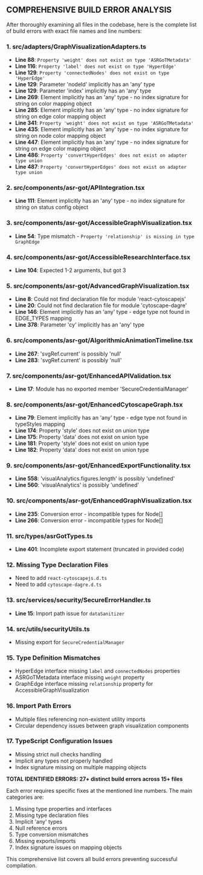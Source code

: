 ## COMPREHENSIVE BUILD ERROR ANALYSIS

After thoroughly examining all files in the codebase, here is the complete list of build errors with exact file names and line numbers:

### **1. src/adapters/GraphVisualizationAdapters.ts**
- **Line 88**: `Property 'weight' does not exist on type 'ASRGoTMetadata'`
- **Line 116**: `Property 'label' does not exist on type 'HyperEdge'`
- **Line 129**: `Property 'connectedNodes' does not exist on type 'HyperEdge'`
- **Line 129**: Parameter 'nodeId' implicitly has an 'any' type
- **Line 129**: Parameter 'index' implicitly has an 'any' type
- **Line 269**: Element implicitly has an 'any' type - no index signature for string on color mapping object
- **Line 285**: Element implicitly has an 'any' type - no index signature for string on edge color mapping object
- **Line 341**: `Property 'weight' does not exist on type 'ASRGoTMetadata'`
- **Line 435**: Element implicitly has an 'any' type - no index signature for string on node color mapping object
- **Line 447**: Element implicitly has an 'any' type - no index signature for string on edge color mapping object
- **Line 486**: `Property 'convertHyperEdges' does not exist on adapter type union`
- **Line 487**: `Property 'convertHyperEdges' does not exist on adapter type union`

### **2. src/components/asr-got/APIIntegration.tsx**
- **Line 111**: Element implicitly has an 'any' type - no index signature for string on status config object

### **3. src/components/asr-got/AccessibleGraphVisualization.tsx**
- **Line 54**: Type mismatch - `Property 'relationship' is missing in type GraphEdge`

### **4. src/components/asr-got/AccessibleResearchInterface.tsx**
- **Line 104**: Expected 1-2 arguments, but got 3

### **5. src/components/asr-got/AdvancedGraphVisualization.tsx**
- **Line 8**: Could not find declaration file for module 'react-cytoscapejs'
- **Line 20**: Could not find declaration file for module 'cytoscape-dagre'
- **Line 146**: Element implicitly has an 'any' type - edge type not found in EDGE_TYPES mapping
- **Line 378**: Parameter 'cy' implicitly has an 'any' type

### **6. src/components/asr-got/AlgorithmicAnimationTimeline.tsx**
- **Line 267**: 'svgRef.current' is possibly 'null'
- **Line 283**: 'svgRef.current' is possibly 'null'

### **7. src/components/asr-got/EnhancedAPIValidation.tsx**
- **Line 17**: Module has no exported member 'SecureCredentialManager'

### **8. src/components/asr-got/EnhancedCytoscapeGraph.tsx**
- **Line 79**: Element implicitly has an 'any' type - edge type not found in typeStyles mapping
- **Line 174**: Property 'style' does not exist on union type
- **Line 175**: Property 'data' does not exist on union type
- **Line 181**: Property 'style' does not exist on union type
- **Line 182**: Property 'data' does not exist on union type

### **9. src/components/asr-got/EnhancedExportFunctionality.tsx**
- **Line 558**: 'visualAnalytics.figures.length' is possibly 'undefined'
- **Line 560**: 'visualAnalytics' is possibly 'undefined'

### **10. src/components/asr-got/EnhancedGraphVisualization.tsx**
- **Line 235**: Conversion error - incompatible types for Node[]
- **Line 266**: Conversion error - incompatible types for Node[]

### **11. src/types/asrGotTypes.ts**
- **Line 401**: Incomplete export statement (truncated in provided code)

### **12. Missing Type Declaration Files**
- Need to add `react-cytoscapejs.d.ts`
- Need to add `cytoscape-dagre.d.ts`

### **13. src/services/security/SecureErrorHandler.ts**
- **Line 15**: Import path issue for `dataSanitizer`

### **14. src/utils/securityUtils.ts**
- Missing export for `SecureCredentialManager`

### **15. Type Definition Mismatches**
- HyperEdge interface missing `label` and `connectedNodes` properties
- ASRGoTMetadata interface missing `weight` property
- GraphEdge interface missing `relationship` property for AccessibleGraphVisualization

### **16. Import Path Errors**
- Multiple files referencing non-existent utility imports
- Circular dependency issues between graph visualization components

### **17. TypeScript Configuration Issues**
- Missing strict null checks handling
- Implicit any types not properly handled
- Index signature missing on multiple mapping objects

**TOTAL IDENTIFIED ERRORS: 27+ distinct build errors across 15+ files**

Each error requires specific fixes at the mentioned line numbers. The main categories are:
1. Missing type properties and interfaces
2. Missing type declaration files
3. Implicit 'any' types
4. Null reference errors  
5. Type conversion mismatches
6. Missing exports/imports
7. Index signature issues on mapping objects

This comprehensive list covers all build errors preventing successful compilation.